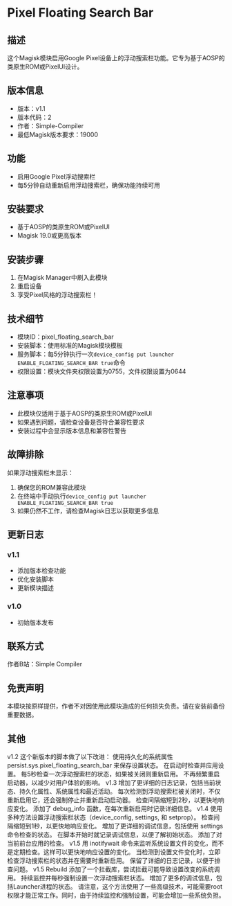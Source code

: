 # Pixel Floating Search Bar

## 描述
这个Magisk模块启用Google Pixel设备上的浮动搜索栏功能。它专为基于AOSP的类原生ROM或PixelUI设计。

## 版本信息
- 版本：v1.1
- 版本代码：2
- 作者：Simple-Compiler
- 最低Magisk版本要求：19000

## 功能
- 启用Google Pixel浮动搜索栏
- 每5分钟自动重新启用浮动搜索栏，确保功能持续可用

## 安装要求
- 基于AOSP的类原生ROM或PixelUI
- Magisk 19.0或更高版本

## 安装步骤
1. 在Magisk Manager中刷入此模块
2. 重启设备
3. 享受Pixel风格的浮动搜索栏！

## 技术细节
- 模块ID：pixel_floating_search_bar
- 安装脚本：使用标准的Magisk模块模板
- 服务脚本：每5分钟执行一次`device_config put launcher ENABLE_FLOATING_SEARCH_BAR true`命令
- 权限设置：模块文件夹权限设置为0755，文件权限设置为0644

## 注意事项
- 此模块仅适用于基于AOSP的类原生ROM或PixelUI
- 如果遇到问题，请检查设备是否符合兼容性要求
- 安装过程中会显示版本信息和兼容性警告

## 故障排除
如果浮动搜索栏未显示：
1. 确保您的ROM兼容此模块
2. 在终端中手动执行`device_config put launcher ENABLE_FLOATING_SEARCH_BAR true`
3. 如果仍然不工作，请检查Magisk日志以获取更多信息

## 更新日志
### v1.1
- 添加版本检查功能
- 优化安装脚本
- 更新模块描述

### v1.0
- 初始版本发布

## 联系方式
作者B站：Simple Compiler


## 免责声明
本模块按原样提供，作者不对因使用此模块造成的任何损失负责。请在安装前备份重要数据。


## 其他
v1.2
这个新版本的脚本做了以下改进：
使用持久化的系统属性 persist.sys.pixel_floating_search_bar 来保存设置状态。
在启动时检查并应用设置。
每5秒检查一次浮动搜索栏的状态，如果被关闭则重新启用。
不再频繁重启启动器，以减少对用户体验的影响。
v1.3
增加了更详细的日志记录，包括当前状态、持久化属性、系统属性和最近活动。
每次检测到浮动搜索栏被关闭时，不仅重新启用它，还会强制停止并重新启动启动器。
检查间隔缩短到2秒，以更快地响应变化。
添加了 debug_info 函数，在每次重新启用时记录详细信息。
v1.4
使用多种方法设置浮动搜索栏状态（device_config, settings, 和 setprop）。
检查间隔缩短到1秒，以更快地响应变化。
增加了更详细的调试信息，包括使用 settings 命令检查的状态。
在脚本开始时就记录调试信息，以便了解初始状态。
添加了对当前前台应用的检查。
v1.5
用 inotifywait 命令来监听系统设置文件的变化，而不是定期检查。这样可以更快地响应设置的变化。
当检测到设置文件变化时，立即检查浮动搜索栏的状态并在需要时重新启用。
保留了详细的日志记录，以便于排查问题。
v1.5 Rebuild
添加了一个拦截库，尝试拦截可能导致设置改变的系统调用。
持续监控并每秒强制设置一次浮动搜索栏状态。
增加了更多的调试信息，包括Launcher进程的状态。
请注意，这个方法使用了一些高级技术，可能需要root权限才能正常工作。同时，由于持续监控和强制设置，可能会增加一些系统负担。
